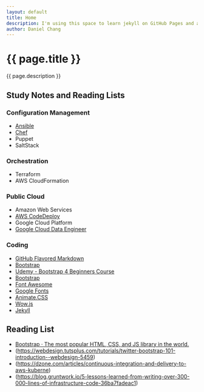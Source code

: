 ```yaml
---
layout: default
title: Home
description: I'm using this space to learn jekyll on GitHub Pages and also using it to save and publish notes from on technical topics.
author: Daniel Chang
---
```

# {{ page.title }}

{{ page.description }}

## Study Notes and Reading Lists

### Configuration Management
- [Ansible](learn-ansible.html)
- [Chef](learn-chef.html)
- Puppet
- SaltStack

### Orchestration
- Terraform
- AWS CloudFormation

### Public Cloud
- Amazon Web Services
- [AWS CodeDeploy](learn-codedeploy.html)
- Google Cloud Platform
- [Google Cloud Data Engineer](learn-gcp-dataengineer.html)

### Coding
- [GitHub Flavored Markdown](https://guides.github.com/features/mastering-markdown/)
- [Bootstrap](learn-bootstrap.html)
- [Udemy - Bootstrap 4 Beginners Course](https://www.udemy.com/bootstrap-4-beginners-code-a-responsive-landing-page/)
- [Bootstrap](https://getbootstrap.com/docs/4.0/getting-started/introduction/)
- [Font Awesome](https://fontawesome.com/)
- [Google Fonts](https://fonts.google.com)
- [Animate.CSS](https://daneden.github.io/animate.css/)
- [Wow.js](https://wowjs.uk/)
- [Jekyll](learn-jekyll.html)

## Reading List
- [Bootstrap · The most popular HTML, CSS, and JS library in the world.](https://getbootstrap.com/)
- (https://webdesign.tutsplus.com/tutorials/twitter-bootstrap-101-introduction--webdesign-5459)
- (https://dzone.com/articles/continuous-integration-and-delivery-to-aws-kuberne)
- (https://blog.gruntwork.io/5-lessons-learned-from-writing-over-300-000-lines-of-infrastructure-code-36ba7fadeac1)
